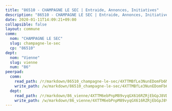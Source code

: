 ```yaml
---
title: "86510 - CHAMPAGNE LE SEC | Entraide, Annonces, Initiatives"
description: "86510 - CHAMPAGNE LE SEC | Entraide, Annonces, Initiatives"
date: 2020-01-11T14:09:21+09:00
collapsible: false
layout: commune
comm:
  nom: "CHAMPAGNE LE SEC"
  slug: champagne-le-sec
  cp: "86510"
dept:
  nom: "Vienne"
  slug: vienne
  num: "86"
peerpad:
  comm:
    read_path: /r/markdown/86510_champagne-le-sec/4XTTMBfLe3NunEDomFb6MEMP58aRhjUuXNBTn3j8PJ8Lmeu4K
    write_path: /w/markdown/86510_champagne-le-sec/4XTTMBfLe3NunEDomFb6MEMP58aRhjUuXNBTn3j8PJ8Lmeu4K-K3TgU4axuxAPGV1am2FU1a1opbViDmciFrRnCbenKtB69Rh7eehSKNSMSbmvq9nEKEv1ZqxfKyJq9rSQJWpRqSaNmtVbNpgAFPfsnBu2Ah1GUnZdwPEJuZ2QVU5Sh3UZNp6KXWBq
  dept:
    read_path: /r/markdown/86_vienne/4XTTM6ebPnpM89vyqGX616RZRjEbGpJ8VDNVdSCrMHCb86ALN
    write_path: /w/markdown/86_vienne/4XTTM6ebPnpM89vyqGX616RZRjEbGpJ8VDNVdSCrMHCb86ALN-K3TgUEmU2PzobkNvYrNtR4DXtgm1qYeknzdEZmszmUFpRSMDjV62q8xZv1nUQEJqGnnT9H399N9TnzZMyT3rgAM3pHPbqGxVD33vWNzCSkbf2kxHwBfenpixiJuwbWaCBERwmNeA
---
```


